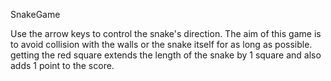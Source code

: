 SnakeGame

Use the arrow keys to control the snake's direction. The aim of this game is to avoid collision with the walls or the snake itself for as long as possible. getting the red square extends the length of the snake by 1 square and also adds 1 point to the score.
